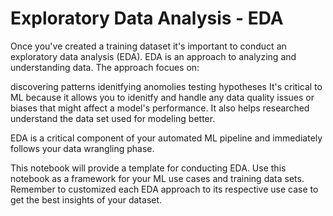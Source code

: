 # Exploratory Data Analysis - EDA 
Once you've created a training dataset it's important to conduct an exploratory data analysis (EDA). EDA is an approach to analyzing and understanding data. The approach focues on:

discovering patterns
idenitfying anomolies
testing hypotheses
It's critical to ML because it allows you to idenitfy and handle any data quality issues or biases that might affect a model's performance. It also helps researched understand the data set used for modeling better.

EDA is a critical component of your automated ML pipeline and immediately follows your data wrangling phase.

This notebook will provide a template for conducting EDA. Use this notebook as a framework for your ML use cases and training data sets. Remember to customized each EDA approach to its respective use case to get the best insights of your dataset.
